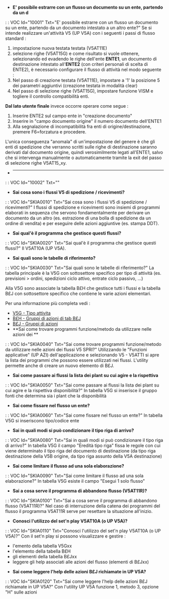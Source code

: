 - **E' possibile estrarre con un flusso un documento su un ente, partendo da un d**

 :  : VOC Id="10001" Txt="E' possibile estrarre con un flusso un documento su un ente, partendo da un documento intestato a un altro ente?"
 Se si intende realizzare un'attività V5 (UP V5A) con i seguenti i passi di flusso standard : 
 1. impostazione nuova testata testata (V5AT11E)
 2. selezione righe (V5AT15G)
 e come risultato si vuole ottenere, selezionando ed evadendo le righe dell'ente **ENTE1**, un documento di destinazione intestato all'**ENTE2**
 (con criteri personali di scelta di ENTE2), è necessario configurare il flusso di attività nel modo seguente : 
 1. Nel passo di creazione testata (V5AT11E), impostare a '1' la posizione 5 dei parametri aggiuntivi (creazione testata in modalità clear)
 2. Nel passo di selezione righe (V5AT15G), impostare funzione VISM e togliere il controllo compatibilità enti.

 __Dal lato utente finale__ invece occorre operare come segue : 
 1. Inserire ENTE2 sul campo ente in "creazione documento"
 2. Inserire in "campo documento origine" il numero documento dell'ENTE1
 3. Alla segnalazione di incompatibilità fra enti di origine/destinazione, premere F6=forzatura e procedere.

 L'unica conseguenza "anomala" di un'impostazione del genere è che gli enti di spedizione che verranno scritti sulle righe di destinazione
 saranno derivati dal documento origine, quindi verosimilmente legati all'ENTE1, salvo che si intervenga manualmente o automaticamente tramite la exit
 del passo di selezione righe V5AT15_xy.

- ****

 :  : VOC Id="10002" Txt=""





- **Sai cosa sono i flussi V5 di spedizione / ricevimenti?**

 :  : VOC Id="SKIA0010" Txt="Sai cosa sono i flussi V5 di spedizione / ricevimenti?"
I flussi di spedizione e ricevimenti sono insiemi di programmi elaborati in sequenza che servono fondamentalmente per derivare un documento da un altro (es. estrazione di una bolla di spedizione da un ordine di vendita) e per eseguire delle azioni aggiuntive (es. stampa DDT).
- **Sai qual'è il programma che gestisce questi flussi?**

 :  : VOC Id="SKIA0020" Txt="Sai qual'è il programma che gestisce questi flussi?"
Il V5AT10A (UP V5A).
- **Sai quali sono le tabelle di riferimento?**

 :  : VOC Id="SKIA0030" Txt="Sai quali sono le tabelle di riferimento?"
La tabella principale è la V5G con sottosettore specifico per tipo di attività (es. previsioni > ordini, spedizioni ciclo attivo, entrate ciclo passivo, ...)

Alla V5G sono associate la tabella B£H che gestisce tutti i flussi e la tabella B£J con sottosettore specifico che contiene le varie azioni elementari.

Per una informazione più completa vedi : 
- [V5G - Tipo attivita](Sorgenti/OG/TA/V5G)
- [B£H - Gruppi di azioni di tab B£J](Sorgenti/OG/TA/B£H)
- [B£J - Gruppi di azioni](Sorgenti/OG/TA/B£J)
- **Sai come trovare programmi funzione/metodo da utilizzare nelle azioni dei **

 :  : VOC Id="SKIA0040" Txt="Sai come trovare programmi funzione/metodo da utilizzare nelle azioni dei flussi V5 SPRI?"
Utilizzando le "Funzioni applicative" (UP AZI) dell'applicazione e selezionando V5 - V5ATTI si apre la lista dei programmi che possono essere utilizzati nei flussi.
L'utility permette anche di creare un nuovo elemento di B£J.
- **Sai come passare ai flussi la lista dei plant su cui agire e la rispettiva**

 :  : VOC Id="SKIA0050" Txt="Sai come passare ai flussi la lista dei plant su cui agire e la rispettiva disponibilità?"
In tabella V5G si inserisce il gruppo fonti che determina sia i plant che la disponibilità
- **Sai come fissare nel flusso un ente?**

 :  : VOC Id="SKIA0060" Txt="Sai come fissare nel flusso un ente?"
In tabella V5G si inseriscono tipo/codice ente
- **Sai in quali modi si può condizionare il tipo riga di arrivo?**

 :  : VOC Id="SKIA0080" Txt="Sai in quali modi si può condizionare il tipo riga di arrivo?"
In tabella V5G il campo "Eredità tipo riga" fissa le regole con cui viene determinato il tipo riga del documento di destinazione (da tipo riga destinazione della V5B origine, da tipo riga assunto della V5A destinazione)
- **Sai come limitare il flusso ad una sola elaborazione?**

 :  : VOC Id="SKIA0090" Txt="Sai come limitare il flusso ad una sola elaborazione?"
In tabella V5G esiste il campo "Esegui 1 solo flusso"
- **Sai a cosa serve il programma di abbandono flusso (V5AT11R)?**

 :  : VOC Id="SKIA0100" Txt="Sai a cosa serve il programma di abbandono flusso (V5AT11R)?"
Nel caso di interruzione della catena dei programmi del flusso il programma V5AT11R serve per resettare la situazione all'inizio.
- **Conosci l'utilizzo del set'n play V5AT10A (o UP V5A)?**

 :  : VOC Id="SKIA0110" Txt="Conosci l'utilizzo del set'n play V5AT10A (o UP V5A)?"
Con il set'n play si possono visualizzare e gestire : 
* l'emento della tabella V5Gxx
* l'elemento della tabella B£H
* gli elementi della tabella B£Jxx
* leggere gli help associati alle azioni del flusso (elementi di B£Jxx)
- **Sai come leggere l'help delle azioni B£J richiamate in UP V5A?**

 :  : VOC Id="SKIA0120" Txt="Sai come leggere l'help delle azioni B£J richiamate in UP V5A?"
Con l'utility UP V5A funzione 1, metodo 3, opzione "H" sulle azioni

